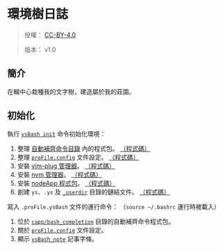 環境樹日誌
=======


> 授權： [CC-BY-4.0](https://creativecommons.org/licenses/by/4.0/deed.zh_TW)

> 版本： v1.0



## 簡介


在輯中心栽種我的文字樹，建造屬於我的莊園。



## 初始化


執行 [`ysBash init`](https://github.com/BwayCer/envtree/tree/master/capp/bash_completion)
命令初始化環境：

  1. 整理 [自動補齊命令目錄](https://github.com/BwayCer/envtree/tree/master/capp/bash_completion)
     內的程式包。
     [（程式碼）](https://github.com/BwayCer/envtree/blob/master/capp/lib/envtree/ysBash#L220)
  1. 整理 [`proFile.config`](https://github.com/BwayCer/envtree/blob/master/capp/lib/envtree/proFile.config)
     文件設定。
     [（程式碼）](https://github.com/BwayCer/envtree/blob/master/capp/lib/envtree/ysBash#L230)
  1. 安裝 [vim-plug 管理器](/content/vim/manager_vim_plug.md)。
     [（程式碼）](https://github.com/BwayCer/envtree/blob/master/capp/lib/envtree/ysBash_installDefaultApp#L8)
  1. 安裝 [nvm 管理器](https://github.com/creationix/nvm)。
     [（程式碼）](https://github.com/BwayCer/envtree/blob/master/capp/lib/envtree/ysBash_installDefaultApp#L19)
  1. 安裝 [nodeApp 程式包](https://github.com/BwayCer/envtree/tree/master/capp/lib/nodeApp)。
     [（程式碼）](https://github.com/BwayCer/envtree/blob/master/capp/lib/envtree/ysBash_installDefaultApp#L42)
  1. 創建 `ys`、`.ys` 及 [`_userdir`](https://github.com/BwayCer/envtree/tree/master/_userdir)
     目錄的鏈結文件。
     [（程式碼）](https://github.com/BwayCer/envtree/blob/master/capp/lib/envtree/ysBash#L291)


寫入 `.proFile.ysBash` 文件的運行命令：
（`source ~/.bashrc` 運行時被載入）

  1. 位於 [`capp/bash_completion`](https://github.com/BwayCer/envtree/blob/master/capp/bash_completion)
     目錄的自動補齊命令程式包。
  1. 關於 [`proFile.config`](https://github.com/BwayCer/envtree/blob/master/capp/lib/envtree/proFile.config)
     文件設定。
  1. 顯示 [`ysBash_note`](https://github.com/BwayCer/envtree/blob/master/capp/lib/envtree/ysBash_note)
     記事字條。

